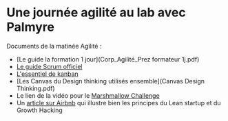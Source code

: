# Une journée agilité au lab avec Palmyre

Documents de la matinée Agilité :

- [Le guide la formation 1 jour](Corp_Agilité_Prez formateur 1j.pdf)
- [Le guide Scrum officiel](2017-Scrum-Guide-French.pdf)
- [L'essentiel de kanban](FrenchEssentialKanbanCondensed11-29-16PDF.pdf)
- [Les Canvas du Design thinking utilisés ensemble](Canvas Design Thinking.pdf)
- Le lien de la vidéo pour le [Marshmallow Challenge](https://www.ted.com/talks/tom_wujec_build_a_tower_build_a_team?language=fr)
- Un [article sur Airbnb](https://www.lafabriquedunet.fr/blog/techniques-growth-hacking-startups/) qui illustre bien les principes du Lean startup et du Growth Hacking
